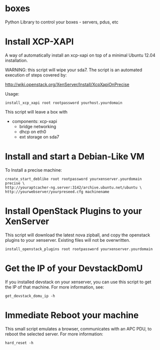 boxes
=====

Python Library to control your boxes - servers, pdus, etc

Install XCP-XAPI
================
A way of automatically install an xcp-xapi on top of a minimal Ubuntu 12.04
installation. 

WARNING: this script will wipe your sda7. The script is an automated execution
of steps covered by:

http://wiki.openstack.org/XenServer/Install/XcpXapiOnPrecise

Usage:

    install_xcp_xapi root rootpassword yourhost.yourdomain

This script will leave a box with 
  * components: xcp-xapi
    * bridge networking
    * dhcp on eth0
    * ext storage on sda7


Install and start a Debian-Like VM
==================================
To Install a precise machine:

    create_start_deblike root rootpassword yourxenserver.yourdomain precise \
    http://youraptcacher-ng.server:3142/archive.ubuntu.net/ubuntu \
    http://yourwebserver/yourpreseed.cfg machinename    


Install OpenStack Plugins to your XenServer
===========================================
This script will download the latest nova zipball, and copy the openstack
plugins to your xenserver. Existing files will not be overwritten.

    install_openstack_plugins root rootpassword yourxenserver.yourdomain

Get the IP of your DevstackDomU
===============================
If you installed devstack on your xenserver, you can use this script to get
the IP of that machine. For more information, see:

    get_devstack_domu_ip -h

Immediate Reboot your machine
=============================
This small script emulates a browser, communicates with an APC PDU, to reboot
the selected server. For more information:

    hard_reset -h
